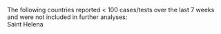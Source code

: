 The following countries reported < 100 cases/tests over the last 7 weeks and were not included in further analyses:<br>Saint Helena
<br>
